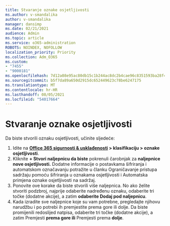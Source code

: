 ```yaml
---
title: Stvaranje oznake osjetljivosti
ms.author: v-smandalika
author: v-smandalika
manager: dansimp
ms.date: 02/21/2021
audience: Admin
ms.topic: article
ms.service: o365-administration
ROBOTS: NOINDEX, NOFOLLOW
localization_priority: Priority
ms.collection: Adm_O365
ms.custom:
- "7455"
- "9000181"
ms.openlocfilehash: 7d12a08e95ac80db15c1b244ac8dc2b4cae96c8351593ba28f4f4a9790dada4f
ms.sourcegitcommit: b5f7da89a650d2915dc652449623c78be6247175
ms.translationtype: MT
ms.contentlocale: hr-HR
ms.lasthandoff: 08/05/2021
ms.locfileid: "54017664"
---
```

# <a name="create-a-sensitivity-label"></a>Stvaranje oznake osjetljivosti

Da biste stvorili oznaku osjetljivosti, učinite sljedeće:

1. Idite na **[Office 365 sigurnosti & usklađenosti](https://sip.protection.office.com/) > klasifikaciju > oznake osjetljivosti**.
2. Kliknite **+ Stvori naljepnicu da biste** pokrenuli čarobnjak za **naljepnice nove osjetljivosti.** Dodatne informacije o postavkama šifriranja i [](/microsoft-365/compliance/encryption-sensitivity-labels) automatskom označavanju potražite u članku [](/microsoft-365/compliance/apply-sensitivity-label-automatically)Ograničavanje pristupa sadržaju pomoću šifriranja u oznakama osjetljivosti i Automatska primjena oznake osjetljivosti na sadržaj.
3. Ponovite ove korake da biste stvorili više naljepnica. No ako želite stvoriti podzbroj, najprije odaberite nadređenu oznaku, odaberite tri točke (dodatne akcije), a zatim **odaberite Dodaj pod naljepnicu**.
4. Kada izradite sve naljepnice koje su vam potrebne, pregledajte njihovu narudžbu i po potrebi ih premjestite prema gore ili dolje. Da biste promijenili redoslijed natpisa, odaberite tri točke (dodatne akcije), a zatim Premjesti **prema gore ili** Premjesti prema **dolje**. 
